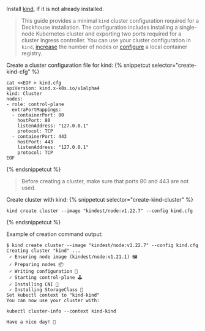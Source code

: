 Install [kind](https://kind.sigs.k8s.io/docs/user/quick-start/#installation), if it is not already installed.

> This guide provides a minimal `kind` cluster configuration required for a Deckhouse installation. The configuration includes installing a single-node Kubernetes cluster and exporting two ports required for a cluster Ingress controller. You can use your cluster configuration in `kind`, [increase](https://kind.sigs.k8s.io/docs/user/configuration/#nodes) the number of nodes or [configure](https://kind.sigs.k8s.io/docs/user/local-registry/) a local container registry. 

Create a cluster configuration file for kind:
{% snippetcut selector="create-kind-cfg" %}
```shell
cat <<EOF > kind.cfg
apiVersion: kind.x-k8s.io/v1alpha4
kind: Cluster
nodes:
- role: control-plane
  extraPortMappings:
  - containerPort: 80
    hostPort: 80
    listenAddress: "127.0.0.1"
    protocol: TCP
  - containerPort: 443
    hostPort: 443
    listenAddress: "127.0.0.1"
    protocol: TCP
EOF
```
{% endsnippetcut %}

> Before creating a cluster, make sure that ports 80 and 443 are not used.

Create cluster with kind:
{% snippetcut selector="create-kind-cluster" %}
```shell
kind create cluster --image "kindest/node:v1.22.7" --config kind.cfg
```
{% endsnippetcut %}

Example of creation command output:
```
$ kind create cluster --image "kindest/node:v1.22.7" --config kind.cfg
Creating cluster "kind" ...
 ✓ Ensuring node image (kindest/node:v1.21.1) 🖼
 ✓ Preparing nodes 📦  
 ✓ Writing configuration 📜 
 ✓ Starting control-plane 🕹️ 
 ✓ Installing CNI 🔌 
 ✓ Installing StorageClass 💾 
Set kubectl context to "kind-kind"
You can now use your cluster with:

kubectl cluster-info --context kind-kind

Have a nice day! 👋
```
